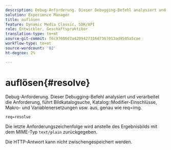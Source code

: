 ```yaml
---
description: Debug-Anforderung. Dieser Debugging-Befehl analysiert und verarbeitet die Anforderung, führt Bildkatalogsuche, Katalogmodifikator-Einschlüsse, Makro- und Variablenersetzungen usw. aus, genau wie req=img.
solution: Experience Manager
title: auflösen
feature: Dynamic Media Classic, SDK/API
role: Entwickler, Geschäftspraktiker
translation-type: tm+mt
source-git-commit: f6c97606d7a4209427316d7367013ad9585a5cae
workflow-type: tm+mt
source-wordcount: '82'
ht-degree: 2%

---
```



# auflösen{#resolve}

Debug-Anforderung. Dieser Debugging-Befehl analysiert und verarbeitet die Anforderung, führt Bildkatalogsuche, Katalog::Modifier-Einschlüsse, Makro- und Variablenersetzungen usw. aus, genau wie req=img.

`req=resolve`

Die letzte Anforderungszeichenfolge wird anstelle des Ergebnisbilds mit dem MIME-Typ `text/plain` zurückgegeben.

Die HTTP-Antwort kann nicht zwischengespeichert werden.
